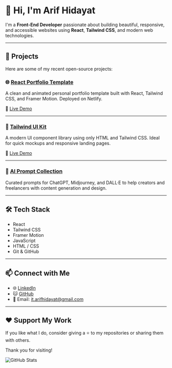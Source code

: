 # 👋 Hi, I'm Arif Hidayat

I'm a **Front-End Developer** passionate about building beautiful, responsive, and accessible websites using **React**, **Tailwind CSS**, and modern web technologies.

---

## 🚀 Projects

Here are some of my recent open-source projects:

### 🌐 [React Portfolio Template](https://github.com/itarifhidayat/react-portfolio-template)

A clean and animated personal portfolio template built with React, Tailwind CSS, and Framer Motion. Deployed on Netlify.

🔗 [Live Demo](https://react-portfolio-arif.netlify.app)

---

### 🎨 [Tailwind UI Kit](https://github.com/itarifhidayat/tailwind-ui-kit)

A modern UI component library using only HTML and Tailwind CSS. Ideal for quick mockups and responsive landing pages.

🔗 [Live Demo](https://tailwind-kit-arif.netlify.app)

---

### 🤖 [AI Prompt Collection](https://github.com/itarifhidayat/ai-prompt-collection)

Curated prompts for ChatGPT, Midjourney, and DALL·E to help creators and freelancers with content generation and design.

---

## 🛠️ Tech Stack

* React
* Tailwind CSS
* Framer Motion
* JavaScript
* HTML / CSS
* Git & GitHub

---

## 📫 Connect with Me

* 🌐 [LinkedIn](https://linkedin.com/in/itarifhidayat)
* 🐱 [GitHub](https://github.com/itarifhidayat)
* 📩 Email: [it.arifhidayat@gmail.com](mailto:it.arifhidayat@gmail.com)

---

## ❤️ Support My Work

If you like what I do, consider giving a ⭐ to my repositories or sharing them with others.

Thank you for visiting!

![GitHub Stats](https://github-readme-stats.vercel.app/api?username=itarifhidayat\&show_icons=true\&theme=default)
